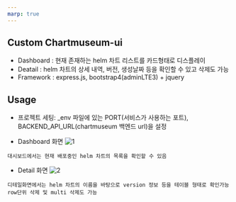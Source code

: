 ```yaml
---
marp: true
---
```


## Custom Chartmuseum-ui

 - Dashboard : 현재 존재하는 helm 차트 리스트를 카드형태로 디스플레이
 - Deatail : helm 차트의 상세 내역, 버전, 생성날짜 등을 확인할 수 있고 삭제도 가능
 - Framework : express.js, bootstrap4(adminLTE3) + jquery

## Usage
 
- 프로젝트 세팅: _env 파일에 있는 PORT(서비스가 사용하는 포트), BACKEND_API_URL(chartmuseum 백엔드 url)을 설정

 - Dashboard 화면
 ![1](https://user-images.githubusercontent.com/37721713/91919265-503a4380-ed00-11ea-8e55-42901f55d533.PNG)
 
 ```
 대시보드에서는 현재 배포중인 helm 차트의 목록을 확인할 수 있음
 ```

 - Detail 화면
 ![2](https://user-images.githubusercontent.com/37721713/91919267-516b7080-ed00-11ea-95fe-8ea24df613fd.PNG)

```
디테일화면에서는 helm 차트의 이름을 바탕으로 version 정보 등을 테이블 형태로 확인가능
row단위 삭제 및 multi 삭제도 가능
```